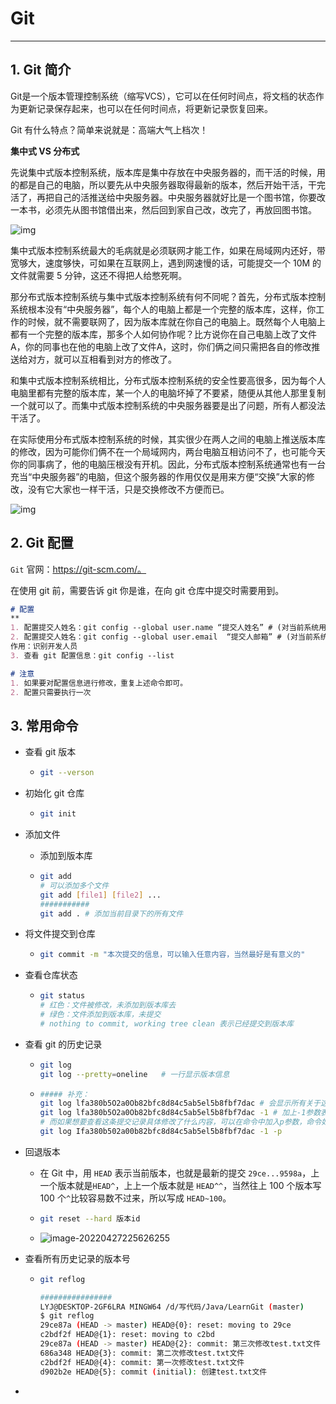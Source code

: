 # Git

**************************

## 1. Git 简介

Git是一个版本管理控制系统（缩写VCS），它可以在任何时间点，将文档的状态作为更新记录保存起来，也可以在任何时间点，将更新记录恢复回来。

Git 有什么特点？简单来说就是：高端大气上档次！

**集中式 VS 分布式**

先说集中式版本控制系统，版本库是集中存放在中央服务器的，而干活的时候，用的都是自己的电脑，所以要先从中央服务器取得最新的版本，然后开始干活，干完活了，再把自己的活推送给中央服务器。中央服务器就好比是一个图书馆，你要改一本书，必须先从图书馆借出来，然后回到家自己改，改完了，再放回图书馆。

![img](https://gitee.com/yun-xiaojie/blog-image/raw/master/img/git1.jpg)

集中式版本控制系统最大的毛病就是必须联网才能工作，如果在局域网内还好，带宽够大，速度够快，可如果在互联网上，遇到网速慢的话，可能提交一个 10M 的文件就需要 5 分钟，这还不得把人给憋死啊。

那分布式版本控制系统与集中式版本控制系统有何不同呢？首先，分布式版本控制系统根本没有“中央服务器”，每个人的电脑上都是一个完整的版本库，这样，你工作的时候，就不需要联网了，因为版本库就在你自己的电脑上。既然每个人电脑上都有一个完整的版本库，那多个人如何协作呢？比方说你在自己电脑上改了文件 A，你的同事也在他的电脑上改了文件A，这时，你们俩之间只需把各自的修改推送给对方，就可以互相看到对方的修改了。

和集中式版本控制系统相比，分布式版本控制系统的安全性要高很多，因为每个人电脑里都有完整的版本库，某一个人的电脑坏掉了不要紧，随便从其他人那里复制一个就可以了。而集中式版本控制系统的中央服务器要是出了问题，所有人都没法干活了。

在实际使用分布式版本控制系统的时候，其实很少在两人之间的电脑上推送版本库的修改，因为可能你们俩不在一个局域网内，两台电脑互相访问不了，也可能今天你的同事病了，他的电脑压根没有开机。因此，分布式版本控制系统通常也有一台充当“中央服务器”的电脑，但这个服务器的作用仅仅是用来方便“交换”大家的修改，没有它大家也一样干活，只是交换修改不方便而已。

![img](https://gitee.com/yun-xiaojie/blog-image/raw/master/img/git2.jpg)



## 2. Git 配置

`Git` 官网：https://git-scm.com/。

在使用 git 前，需要告诉 git 你是谁，在向 git 仓库中提交时需要用到。

```markdown
# 配置
**
1. 配置提交人姓名：git config --global user.name “提交人姓名” # (对当前系统用户有效)
2. 配置提交人姓名：git config --global user.email  “提交人邮箱” # (对当前系统用户有效)
作用：识别开发人员
3. 查看 git 配置信息：git config --list

# 注意
1. 如果要对配置信息进行修改，重复上述命令即可。
2. 配置只需要执行一次
```

## 3. 常用命令

- 查看 git 版本 

  - ```bash
    git --verson
    ```

- 初始化 git 仓库

  - ```bash
    git init
    ```

- 添加文件

  - 添加到版本库

  - ```bash
    git add
    # 可以添加多个文件
    git add [file1] [file2] ...
    ###########
    git add . # 添加当前目录下的所有文件
    ```

- 将文件提交到仓库

  - ```bash
    git commit -m "本次提交的信息，可以输入任意内容，当然最好是有意义的"
    ```

- 查看仓库状态

  - ```bash
    git status
    # 红色：文件被修改，未添加到版本库去
    # 绿色：文件添加到版本库，未提交
    # nothing to commit, working tree clean 表示已经提交到版本库
    ```

- 查看 git 的历史记录

  - ```bash
    git log 
    git log --pretty=oneline   # 一行显示版本信息
    ```

  - ```bash
    ##### 补充：
    git log lfa380b5O2a0Ob82bfc8d84c5ab5el5b8fbf7dac # 会显示所有关于这个id以及之前的修改记录
    git log lfa380b5O2a0Ob82bfc8d84c5ab5el5b8fbf7dac -1 # 加上-1参数表示我们只想看到一行记录
    # 而如果想要查看这条提交记录具体修改了什么内容，可以在命令中加入p参数，命令如下:
    git log Ifa380b502a00b82bfc8d84c5ab5el5b8fbf7dac -1 -p
    ```

- 回退版本

  - 在 Git 中，用 `HEAD` 表示当前版本，也就是最新的提交 `29ce...9598a`，上一个版本就是`HEAD^`，上上一个版本就是 `HEAD^^`，当然往上 100 个版本写 100 个`^`比较容易数不过来，所以写成 `HEAD~100`。

  - ```bash
    git reset --hard 版本id
    ```

  - ![image-20220427225626255](https://gitee.com/yun-xiaojie/blog-image/raw/master/img/image-20220427225626255.png)

- 查看所有历史记录的版本号

  - ```bash
    git reflog
    
    ################
    LYJ@DESKTOP-2GF6LRA MINGW64 /d/写代码/Java/LearnGit (master)
    $ git reflog
    29ce87a (HEAD -> master) HEAD@{0}: reset: moving to 29ce
    c2bdf2f HEAD@{1}: reset: moving to c2bd
    29ce87a (HEAD -> master) HEAD@{2}: commit: 第三次修改test.txt文件
    686a348 HEAD@{3}: commit: 第二次修改test.txt文件
    c2bdf2f HEAD@{4}: commit: 第一次修改test.txt文件
    d902b2e HEAD@{5}: commit (initial): 创建test.txt文件
    ```

- 

